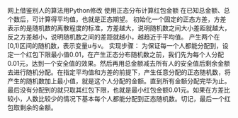 网上借鉴别人的算法用Python修改
使用正态分布计算红包金额
  在已知总金额、总个数后，可计算得平均值，也就是正态期望。
  初始化一个固定的正态方差，方差表示的是随机数的离散程度的标准，方差越大，说明随机数之间大小差距就越大，反之方差越小，说明随机数之间的差距就越小，越趋近于平均值。
   产生两个在[0,1)区间的随机数，表示变量u与v。
   实现步骤：
  为保证每一个人都能分配到，设定一个红包下限最小值0.01，在产生正态分布随机数之前，我们先为每个人分配0.01元，达到一个安全值的效果。然后再用总金额减去所有人的安全值后剩余金额去进行随机分配。在指定平均值和方差的前提下，产生任意分配的正态随机数，将产生的随机数加上最小值，就是这个人分配的金额。直到所有金额分配完毕为止。最后没有分配到的就只取其红包下限，也就是最小红包金额0.01元。如果在方差比较小，人数比较少的情况下基本每个人都能分配到正态随机数。切记，最后一个红包取剩余的金额。

